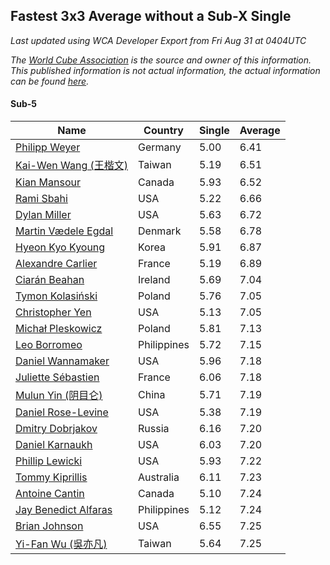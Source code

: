 ## Fastest 3x3 Average without a Sub-X Single

*Last updated using WCA Developer Export from Fri Aug 31 at 0404UTC*

*The [World Cube Association](https://www.worldcubeassociation.org) is the source and owner of this information. This published information is not actual information, the actual information can be found [here](https://www.worldcubeassociation.org/results).*

#### Sub-5
Name|Country|Single|Average
--|--|--|--
[Philipp Weyer](https://www.worldcubeassociation.org/persons/2010WEYE01)|Germany|5.00|6.41
[Kai-Wen Wang (王楷文)](https://www.worldcubeassociation.org/persons/2015WANG09)|Taiwan|5.19|6.51
[Kian Mansour](https://www.worldcubeassociation.org/persons/2015MANS03)|Canada|5.93|6.52
[Rami Sbahi](https://www.worldcubeassociation.org/persons/2011SBAH01)|USA|5.22|6.66
[Dylan Miller](https://www.worldcubeassociation.org/persons/2015MILL01)|USA|5.63|6.72
[Martin Vædele Egdal](https://www.worldcubeassociation.org/persons/2013EGDA02)|Denmark|5.58|6.78
[Hyeon Kyo Kyoung](https://www.worldcubeassociation.org/persons/2013KYOU01)|Korea|5.91|6.87
[Alexandre Carlier](https://www.worldcubeassociation.org/persons/2012CARL03)|France|5.19|6.89
[Ciarán Beahan](https://www.worldcubeassociation.org/persons/2012BEAH01)|Ireland|5.69|7.04
[Tymon Kolasiński](https://www.worldcubeassociation.org/persons/2016KOLA02)|Poland|5.76|7.05
[Christopher Yen](https://www.worldcubeassociation.org/persons/2016YENC01)|USA|5.13|7.05
[Michał Pleskowicz](https://www.worldcubeassociation.org/persons/2009PLES01)|Poland|5.81|7.13
[Leo Borromeo](https://www.worldcubeassociation.org/persons/2015BORR01)|Philippines|5.72|7.15
[Daniel Wannamaker](https://www.worldcubeassociation.org/persons/2011WANN01)|USA|5.96|7.18
[Juliette Sébastien](https://www.worldcubeassociation.org/persons/2014SEBA01)|France|6.06|7.18
[Mulun Yin (阴目仑)](https://www.worldcubeassociation.org/persons/2009YINM01)|China|5.71|7.19
[Daniel Rose-Levine](https://www.worldcubeassociation.org/persons/2015ROSE01)|USA|5.38|7.19
[Dmitry Dobrjakov](https://www.worldcubeassociation.org/persons/2011DOBR01)|Russia|6.16|7.20
[Daniel Karnaukh](https://www.worldcubeassociation.org/persons/2014KARN02)|USA|6.03|7.20
[Phillip Lewicki](https://www.worldcubeassociation.org/persons/2012LEWI01)|USA|5.93|7.22
[Tommy Kiprillis](https://www.worldcubeassociation.org/persons/2014KIPR01)|Australia|6.11|7.23
[Antoine Cantin](https://www.worldcubeassociation.org/persons/2010CANT02)|Canada|5.10|7.24
[Jay Benedict Alfaras](https://www.worldcubeassociation.org/persons/2009ALFA01)|Philippines|5.12|7.24
[Brian Johnson](https://www.worldcubeassociation.org/persons/2013JOHN10)|USA|6.55|7.25
[Yi-Fan Wu (吳亦凡)](https://www.worldcubeassociation.org/persons/2010WUIF01)|Taiwan|5.64|7.25
